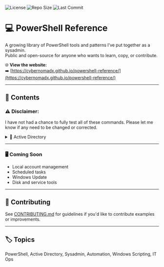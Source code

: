 
![License](https://img.shields.io/github/license/CyberNomadX/powershell-reference)
![Repo Size](https://img.shields.io/github/repo-size/CyberNomadX/powershell-reference)
![Last Commit](https://img.shields.io/github/last-commit/CyberNomadX/powershell-reference)

# 💻 PowerShell Reference

A growing library of PowerShell tools and patterns I’ve put together as a sysadmin.  
Public and open-source for anyone who wants to learn, copy, or contribute.

🌐 **View the website:**  
➡️ [https://cybernomadx.github.io/powershell-reference/](https://cybernomadx.github.io/powershell-reference/)

---

## 📂 Contents

### ⚠️ Disclaimer:
I have not had a chance to fully test all of these commands. Please let me know if any need to be changed or corrected.

<details>
<summary>🔐 Active Directory</summary>

- [Active Directory](docs/ad/Active_Directory.md)  
- [Computer Account Management](docs/ad/Computer_Account_Management.md)  
- [Group Policy Management](docs/ad/Group_Policy_Management.md)  
- [Bulk Operations](docs/ad/Bulk_Operations.md)  
- [Delegation & Permissions](docs/ad/Delegation_and_Permissions.md)  
- [Cleanup & Maintenance](docs/ad/Cleanup_and_Maintenance.md)  

</details>

---

### 🖥️ Coming Soon

- Local account management
- Scheduled tasks
- Windows Update
- Disk and service tools

---

## 🤝 Contributing

See [CONTRIBUTING.md](docs/CONTRIBUTING.md) for guidelines if you'd like to contribute examples or improvements.

---

## 🏷️ Topics

PowerShell, Active Directory, Sysadmin, Automation, Windows Scripting, IT Ops

